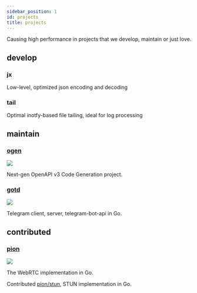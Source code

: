 ```yaml
---
sidebar_position: 1
id: projects
title: projects
---
```


Causing high performance in projects that we develop, maintain or just love.

## develop
### jx
Low-level, optimized json encoding and decoding
### tail
Optimal inotfy-based file tailing, ideal for log processing

## maintain

### [ogen](https://github.com/ogen-go/ogen)

![](https://avatars.githubusercontent.com/u/85122432?s=80&v=4)

Next-gen OpenAPI v3 Code Generation project.

### [gotd](https://github.com/gotd/td)

![](https://avatars.githubusercontent.com/u/75253497?s=80&v=4)

Telegram client, server, telegram-bot-api in Go.

## contributed

### [pion](https://github.com/orgs/pion)

![](https://avatars.githubusercontent.com/u/38192892?s=80&v=4)

The WebRTC implementation in Go.

Contributed [pion/stun](https://github.com/pion/stun), STUN implementation in Go.

